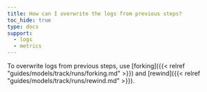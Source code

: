 ```yaml
---
title: How can I overwrite the logs from previous steps?
toc_hide: true
type: docs
support:
  - logs
  - metrics
---
```


To overwrite logs from previous steps, use [forking]({{< relref "guides/models/track/runs/forking.md" >}}) and [rewind]({{< relref "guides/models/track/runs/rewind.md" >}}).